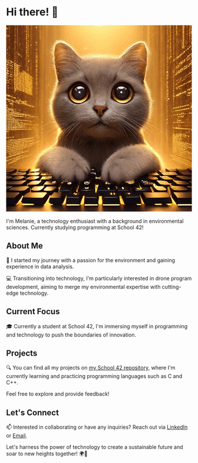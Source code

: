 # Hi there! 👋

<img src="cat.gif">

I'm Melanie, a technology enthusiast with a background in environmental sciences. Currently studying programming at School 42!

## About Me

🌱 I started my journey with a passion for the environment and gaining experience in data analysis.

💻 Transitioning into technology, I'm particularly interested in drone program development, aiming to merge my environmental expertise with cutting-edge technology.

## Current Focus

🎓 Currently a student at School 42, I'm immersing myself in programming and technology to push the boundaries of innovation.

## Projects

🔍 You can find all my projects on [my School 42 repository](https://github.com/melanieyanez/cursus_42.git), where I'm currently learning and practicing programming languages such as C and C++.

Feel free to explore and provide feedback!

## Let's Connect

📫 Interested in collaborating or have any inquiries? Reach out via [LinkedIn](https://ch.linkedin.com/in/melanie-yanez-pena-4906a8121) or [Email](mailto:melanieyanez@gmail.com).

Let's harness the power of technology to create a sustainable future and soar to new heights together! 🌍🚀

